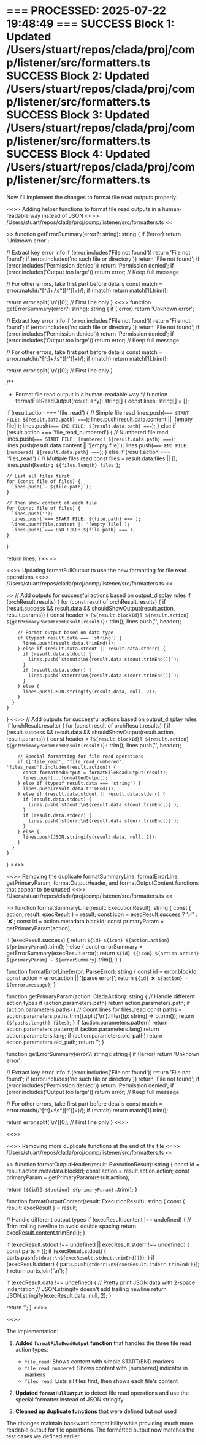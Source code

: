 === PROCESSED: 2025-07-22 19:48:49 ===
SUCCESS Block 1: Updated /Users/stuart/repos/clada/proj/comp/listener/src/formatters.ts
SUCCESS Block 2: Updated /Users/stuart/repos/clada/proj/comp/listener/src/formatters.ts
SUCCESS Block 3: Updated /Users/stuart/repos/clada/proj/comp/listener/src/formatters.ts
SUCCESS Block 4: Updated /Users/stuart/repos/clada/proj/comp/listener/src/formatters.ts
===

Now I'll implement the changes to format file read outputs properly:

<<<EXPLANATION>>>
Adding helper functions to format file read outputs in a human-readable way instead of JSON
<<<FILE>>>
/Users/stuart/repos/clada/proj/comp/listener/src/formatters.ts
<<<SEARCH>>>
function getErrorSummary(error?: string): string {
  if (!error) return 'Unknown error';
  
  // Extract key error info
  if (error.includes('File not found')) return 'File not found';
  if (error.includes('no such file or directory')) return 'File not found';
  if (error.includes('Permission denied')) return 'Permission denied';
  if (error.includes('Output too large')) return error; // Keep full message
  
  // For other errors, take first part before details
  const match = error.match(/^[^:]+:\s*([^'(]+)/);
  if (match) return match[1].trim();
  
  return error.split('\n')[0]; // First line only
}
<<<REPLACE>>>
function getErrorSummary(error?: string): string {
  if (!error) return 'Unknown error';
  
  // Extract key error info
  if (error.includes('File not found')) return 'File not found';
  if (error.includes('no such file or directory')) return 'File not found';
  if (error.includes('Permission denied')) return 'Permission denied';
  if (error.includes('Output too large')) return error; // Keep full message
  
  // For other errors, take first part before details
  const match = error.match(/^[^:]+:\s*([^'(]+)/);
  if (match) return match[1].trim();
  
  return error.split('\n')[0]; // First line only
}

/**
 * Format file read output in a human-readable way
 */
function formatFileReadOutput(result: any): string[] {
  const lines: string[] = [];
  
  if (result.action === 'file_read') {
    // Simple file read
    lines.push(`=== START FILE: ${result.data.path} ===`);
    lines.push(result.data.content || '[empty file]');
    lines.push(`=== END FILE: ${result.data.path} ===`);
  } else if (result.action === 'file_read_numbered') {
    // Numbered file read
    lines.push(`=== START FILE: [numbered] ${result.data.path} ===`);
    lines.push(result.data.content || '[empty file]');
    lines.push(`=== END FILE: [numbered] ${result.data.path} ===`);
  } else if (result.action === 'files_read') {
    // Multiple files read
    const files = result.data.files || [];
    lines.push(`Reading ${files.length} files:`);
    
    // List all files first
    for (const file of files) {
      lines.push(`- ${file.path}`);
    }
    
    // Then show content of each file
    for (const file of files) {
      lines.push('');
      lines.push(`=== START FILE: ${file.path} ===`);
      lines.push(file.content || '[empty file]');
      lines.push(`=== END FILE: ${file.path} ===`);
    }
  }
  
  return lines;
}
<<<END>>>

<<<EXPLANATION>>>
Updating formatFullOutput to use the new formatting for file read operations
<<<FILE>>>
/Users/stuart/repos/clada/proj/comp/listener/src/formatters.ts
<<<SEARCH>>>
  // Add outputs for successful actions based on output_display rules
  if (orchResult.results) {
    for (const result of orchResult.results) {
      if (result.success && result.data && shouldShowOutput(result.action, result.params)) {
        const header = `[${result.blockId}] ${result.action} ${getPrimaryParamFromResult(result)}:`.trim();
        lines.push('', header);
        
        // Format output based on data type
        if (typeof result.data === 'string') {
          lines.push(result.data.trimEnd());
        } else if (result.data.stdout || result.data.stderr) {
          if (result.data.stdout) {
            lines.push(`stdout:\n${result.data.stdout.trimEnd()}`);
          }
          if (result.data.stderr) {
            lines.push(`stderr:\n${result.data.stderr.trimEnd()}`);
          }
        } else {
          lines.push(JSON.stringify(result.data, null, 2));
        }
      }
    }
  }
<<<REPLACE>>>
  // Add outputs for successful actions based on output_display rules
  if (orchResult.results) {
    for (const result of orchResult.results) {
      if (result.success && result.data && shouldShowOutput(result.action, result.params)) {
        const header = `[${result.blockId}] ${result.action} ${getPrimaryParamFromResult(result)}:`.trim();
        lines.push('', header);
        
        // Special formatting for file read operations
        if (['file_read', 'file_read_numbered', 'files_read'].includes(result.action)) {
          const formattedOutput = formatFileReadOutput(result);
          lines.push(...formattedOutput);
        } else if (typeof result.data === 'string') {
          lines.push(result.data.trimEnd());
        } else if (result.data.stdout || result.data.stderr) {
          if (result.data.stdout) {
            lines.push(`stdout:\n${result.data.stdout.trimEnd()}`);
          }
          if (result.data.stderr) {
            lines.push(`stderr:\n${result.data.stderr.trimEnd()}`);
          }
        } else {
          lines.push(JSON.stringify(result.data, null, 2));
        }
      }
    }
  }
<<<END>>>

<<<EXPLANATION>>>
Removing the duplicate formatSummaryLine, formatErrorLine, getPrimaryParam, formatOutputHeader, and formatOutputContent functions that appear to be unused
<<<FILE>>>
/Users/stuart/repos/clada/proj/comp/listener/src/formatters.ts
<<<SEARCH>>>
function formatSummaryLine(result: ExecutionResult): string {
  const { action, result: execResult } = result;
  const icon = execResult.success ? '✅' : '❌';
  const id = action.metadata.blockId;
  const primaryParam = getPrimaryParam(action);
  
  if (execResult.success) {
    return `${id} ${icon} ${action.action} ${primaryParam}`.trim();
  } else {
    const errorSummary = getErrorSummary(execResult.error);
    return `${id} ${icon} ${action.action} ${primaryParam} - ${errorSummary}`.trim();
  }
}

function formatErrorLine(error: ParseError): string {
  const id = error.blockId;
  const action = error.action || '(parse error)';
  return `${id} ❌ ${action} - ${error.message}`;
}

function getPrimaryParam(action: CladaAction): string {
  // Handle different action types
  if (action.parameters.path) return action.parameters.path;
  if (action.parameters.paths) {
    // Count lines for files_read
    const paths = action.parameters.paths.trim().split('\n').filter((p: string) => p.trim());
    return `(${paths.length} files)`;
  }
  if (action.parameters.pattern) return action.parameters.pattern;
  if (action.parameters.lang) return action.parameters.lang;
  if (action.parameters.old_path) return action.parameters.old_path;
  return '';
}

function getErrorSummary(error?: string): string {
  if (!error) return 'Unknown error';
  
  // Extract key error info
  if (error.includes('File not found')) return 'File not found';
  if (error.includes('no such file or directory')) return 'File not found';
  if (error.includes('Permission denied')) return 'Permission denied';
  if (error.includes('Output too large')) return error; // Keep full message
  
  // For other errors, take first part before details
  const match = error.match(/^[^:]+:\s*([^'(]+)/);
  if (match) return match[1].trim();
  
  return error.split('\n')[0]; // First line only
}
<<<REPLACE>>>
 
<<<END>>>

<<<EXPLANATION>>>
Removing more duplicate functions at the end of the file
<<<FILE>>>
/Users/stuart/repos/clada/proj/comp/listener/src/formatters.ts
<<<SEARCH>>>
function formatOutputHeader(result: ExecutionResult): string {
  const id = result.action.metadata.blockId;
  const action = result.action.action;
  const primaryParam = getPrimaryParam(result.action);
  
  return `[${id}] ${action} ${primaryParam}:`.trim();
}

function formatOutputContent(result: ExecutionResult): string {
  const { result: execResult } = result;
  
  // Handle different output types
  if (execResult.content !== undefined) {
    // Trim trailing newline to avoid double spacing
    return execResult.content.trimEnd();
  }
  
  if (execResult.stdout !== undefined || execResult.stderr !== undefined) {
    const parts = [];
    if (execResult.stdout) {
      parts.push(`stdout:\n${execResult.stdout.trimEnd()}`);
    }
    if (execResult.stderr) {
      parts.push(`stderr:\n${execResult.stderr.trimEnd()}`);
    }
    return parts.join('\n');
  }
  
  if (execResult.data !== undefined) {
    // Pretty print JSON data with 2-space indentation
    // JSON.stringify doesn't add trailing newline
    return JSON.stringify(execResult.data, null, 2);
  }
  
  return '';
}
<<<REPLACE>>>
 
<<<END>>>

The implementation:

1. **Added `formatFileReadOutput` function** that handles the three file read action types:
   - `file_read`: Shows content with simple START/END markers
   - `file_read_numbered`: Shows content with [numbered] indicator in markers
   - `files_read`: Lists all files first, then shows each file's content

2. **Updated `formatFullOutput`** to detect file read operations and use the special formatter instead of JSON.stringify

3. **Cleaned up duplicate functions** that were defined but not used

The changes maintain backward compatibility while providing much more readable output for file operations. The formatted output now matches the test cases we defined earlier.